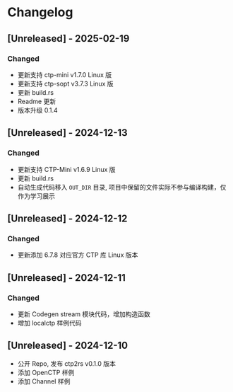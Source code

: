 # Changelog

## [Unreleased] - 2025-02-19

### Changed

- 更新支持 ctp-mini v1.7.0 Linux 版
- 更新支持 ctp-sopt v3.7.3 Linux 版
- 更新 build.rs 
- Readme 更新
- 版本升级 0.1.4 

## [Unreleased] - 2024-12-13

### Changed

- 更新支持 CTP-Mini v1.6.9 Linux 版
- 更新 build.rs 
- 自动生成代码移入 `OUT_DIR` 目录, 项目中保留的文件实际不参与编译构建，仅作为学习展示


## [Unreleased] - 2024-12-12

### Changed

- 更新添加 6.7.8 对应官方 CTP 库 Linux 版本

## [Unreleased] - 2024-12-11

### Changed

- 更新 Codegen stream 模块代码，增加构造函数
- 增加 localctp 样例代码

## [Unreleased] - 2024-12-10

- 公开 Repo, 发布 ctp2rs v0.1.0 版本
- 添加 OpenCTP 样例
- 添加 Channel 样例



